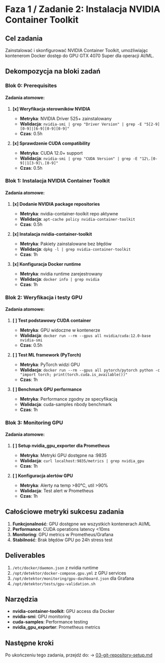 # Faza 1 / Zadanie 2: Instalacja NVIDIA Container Toolkit

## Cel zadania
Zainstalować i skonfigurować NVIDIA Container Toolkit, umożliwiając kontenerom Docker dostęp do GPU GTX 4070 Super dla operacji AI/ML.

## Dekompozycja na bloki zadań

### Blok 0: Prerequisites
#### Zadania atomowe:
1. **[x] Weryfikacja sterowników NVIDIA**
   - **Metryka**: NVIDIA Driver 525+ zainstalowany
   - **Walidacja**: `nvidia-smi | grep "Driver Version" | grep -E "5[2-9][0-9]|[6-9][0-9][0-9]"`
   - **Czas**: 0.5h

2. **[x] Sprawdzenie CUDA compatibility**
   - **Metryka**: CUDA 12.0+ support
   - **Walidacja**: `nvidia-smi | grep "CUDA Version" | grep -E "12\.[0-9]|1[3-9]\.[0-9]"`
   - **Czas**: 0.5h

### Blok 1: Instalacja NVIDIA Container Toolkit

#### Zadania atomowe:
1. **[x] Dodanie NVIDIA package repositories**
   - **Metryka**: nvidia-container-toolkit repo aktywne
   - **Walidacja**: `apt-cache policy nvidia-container-toolkit`
   - **Czas**: 0.5h

2. **[x] Instalacja nvidia-container-toolkit**
   - **Metryka**: Pakiety zainstalowane bez błędów
   - **Walidacja**: `dpkg -l | grep nvidia-container-toolkit`
   - **Czas**: 1h

3. **[x] Konfiguracja Docker runtime**
   - **Metryka**: nvidia runtime zarejestrowany
   - **Walidacja**: `docker info | grep nvidia`
   - **Czas**: 1h

### Blok 2: Weryfikacja i testy GPU

#### Zadania atomowe:
1. **[ ] Test podstawowy CUDA container**
   - **Metryka**: GPU widoczne w kontenerze
   - **Walidacja**: `docker run --rm --gpus all nvidia/cuda:12.0-base nvidia-smi`
   - **Czas**: 0.5h

2. **[ ] Test ML framework (PyTorch)**
   - **Metryka**: PyTorch widzi GPU
   - **Walidacja**: `docker run --rm --gpus all pytorch/pytorch python -c "import torch; print(torch.cuda.is_available())"`
   - **Czas**: 1h

3. **[ ] Benchmark GPU performance**
   - **Metryka**: Performance zgodny ze specyfikacją
   - **Walidacja**: cuda-samples nbody benchmark
   - **Czas**: 1h

### Blok 3: Monitoring GPU

#### Zadania atomowe:
1. **[ ] Setup nvidia_gpu_exporter dla Prometheus**
   - **Metryka**: Metryki GPU dostępne na :9835
   - **Walidacja**: `curl localhost:9835/metrics | grep nvidia_gpu`
   - **Czas**: 1h

2. **[ ] Konfiguracja alertów GPU**
   - **Metryka**: Alerty na temp >80°C, util >90%
   - **Walidacja**: Test alert w Prometheus
   - **Czas**: 1h

## Całościowe metryki sukcesu zadania

1. **Funkcjonalność**: GPU dostępne we wszystkich kontenerach AI/ML
2. **Performance**: CUDA operations latency <10ms
3. **Monitoring**: GPU metrics w Prometheus/Grafana
4. **Stabilność**: Brak błędów GPU po 24h stress test

## Deliverables

1. `/etc/docker/daemon.json` z nvidia runtime
2. `/opt/detektor/docker-compose.gpu.yml` z GPU services
3. `/opt/detektor/monitoring/gpu-dashboard.json` dla Grafana
4. `/opt/detektor/tests/gpu-validation.sh`

## Narzędzia

- **nvidia-container-toolkit**: GPU access dla Docker
- **nvidia-smi**: GPU monitoring
- **cuda-samples**: Performance testing
- **nvidia_gpu_exporter**: Prometheus metrics

## Następne kroki

Po ukończeniu tego zadania, przejdź do:
→ [03-git-repository-setup.md](./03-git-repository-setup.md)